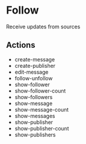 # Follow

Receive updates from sources

## Actions

- create-message
- create-publisher
- edit-message
- follow-unfollow
- show-follower
- show-follower-count
- show-followers
- show-message
- show-message-count
- show-messages
- show-publisher
- show-publisher-count
- show-publishers
